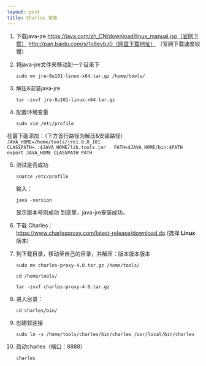 ```yaml
---
layout: post
title: Charles 安装
---
```


1. 下载java-jre
    https://java.com/zh_CN/download/linux_manual.jsp（官网下载）
    http://pan.baidu.com/s/1o8evbJ0（网盘下载地址）
    （官网下载速度较慢）

2. 将java-jre文件夹移动到一个目录下
    ```
    sudo mv jre-8u101-linux-x64.tar.gz /home/tools/
    ```

3. 解压&安装java-jre
    ```
    tar -zxvf jre-8u101-linux-x64.tar.gz
    ```

4. 配置环境变量
    ```
    sudo vim /etc/profile
    ```   
  在最下面添加：（下方首行路径为解压&安装路径）
    ```
    JAVA_HOME=/home/tools/jre1.8.0_101
    CLASSPATH=.:$JAVA_HOME/lib.tools.jar  
    PATH=$JAVA_HOME/bin:$PATH
    export JAVA_HOME CLASSPATH PATH
    ```

5. 测试是否成功
    ```
    source /etc/profile
    ```
    输入：
    ``` 
    java -version
    ``` 
    显示版本号则成功
    到这里，java-jre安装成功。

6. 下载 Charles：   
    https://www.charlesproxy.com/latest-release/download.do
    (选择 **Linux**版本)

7. 到下载目录，移动至自己的目录，并解压：版本版本版本   
    ```
    sudo mv charles-proxy-4.0.tar.gz /home/tools/
    ```   
    ```
    cd /home/tools/
    ```   
    ```
    tar -zxvf charles-proxy-4.0.tar.gz
    ```

8. 进入目录：
    ```
    cd charles/bin/
    ```

9. 创建软连接
    ```
    sudo ln -s /home/tools/charles/bin/charles /usr/local/bin/charles 
    ```

10. 启动charles（端口：8888）
    ```
    charles
    ```
